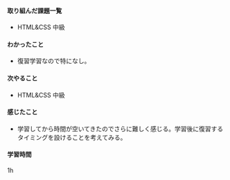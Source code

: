 #### 取り組んだ課題一覧
- HTML&CSS 中級

#### わかったこと
- 復習学習なので特になし。

#### 次やること
- HTML&CSS 中級

#### 感じたこと
- 学習してから時間が空いてきたのでさらに難しく感じる。学習後に復習するタイミングを設けることを考えてみる。

#### 学習時間
1h
